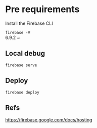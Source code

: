 # Pre requirements

Install the Firebase CLI  

`firebase -V`  
6.9.2 ~

## Local debug

`firebase serve`

## Deploy

`firebase deploy`

## Refs

https://firebase.google.com/docs/hosting